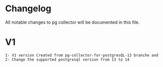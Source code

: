 # Changelog

All notable changes to pg collector will be documented in this file.


#  V1

```
1- V1 version Created from pg-collector-for-postgresQL-13 branche and 
2- Change the supported postgresql version from 13 to 14
```